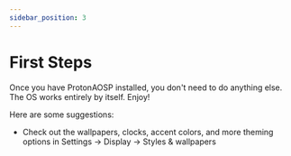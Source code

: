 ```yaml
---
sidebar_position: 3
---
```


# First Steps

Once you have ProtonAOSP installed, you don't need to do anything else. The OS works entirely by itself. Enjoy!

Here are some suggestions:

- Check out the wallpapers, clocks, accent colors, and more theming options in Settings → Display → Styles & wallpapers
